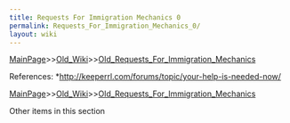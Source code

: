 ```yaml
---
title: Requests For Immigration Mechanics 0
permalink: Requests_For_Immigration_Mechanics_0/
layout: wiki
---
```


[MainPage](/keeperrl_wiki/ "wikilink")>>[Old_Wiki](/keeperrl_wiki/Old_Wiki "wikilink")>>[Old_Requests_For_Immigration_Mechanics](/keeperrl_wiki/Old_Requests_For_Immigration_Mechanics "wikilink")

References:
*http://keeperrl.com/forums/topic/your-help-is-needed-now/

[MainPage](/keeperrl_wiki/ "wikilink")>>[Old_Wiki](/keeperrl_wiki/Old_Wiki "wikilink")>>[Old_Requests_For_Immigration_Mechanics](/keeperrl_wiki/Old_Requests_For_Immigration_Mechanics "wikilink")

Other items in this section
